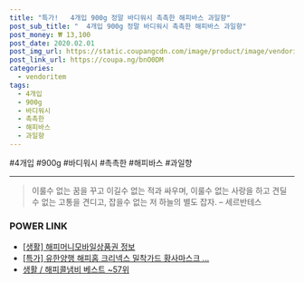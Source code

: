 ```yaml
--- 
title: "특가!   4개입 900g 정말 바디워시 촉촉한 해피바스 과일향" 
post_sub_title: "  4개입 900g 정말 바디워시 촉촉한 해피바스 과일향" 
post_money: ₩ 13,100 
post_date: 2020.02.01 
post_img_url: https://static.coupangcdn.com/image/product/image/vendoritem/2019/09/17/4556099168/16e7f1bf-07df-4317-8f08-14a495190161.jpg 
post_link_url: https://coupa.ng/bnO0DM 
categories: 
  - vendoritem 
tags: 
  - 4개입 
  - 900g 
  - 바디워시 
  - 촉촉한 
  - 해피바스 
  - 과일향 
--- 
```

  #4개입 #900g #바디워시 #촉촉한 #해피바스 #과일향 
<hr> 

> 이룰수 없는 꿈을 꾸고 이길수 없는 적과 싸우며, 이룰수 없는 사랑을 하고 견딜 수 없는 고통을 견디고, 잡을수 없는 저 하늘의 별도 잡자. – 세르반테스 


### POWER LINK

* <a href="https://blog.naver.com/fasyy4321/221761534785" target="_blank"> [생활] 해피머니모바일상품권 정보 </a>
* <a href="https://blog.naver.com/sakai111/221790260168" target="_blank">[특가] 유한양행 해피홈 크리넥스 밀착가드 황사마스크 ...</a>
* <a href="https://blog.naver.com/santokki14/221788338425" target="_blank">생활 / 해피콜냄비 베스트 ~57위</a>

